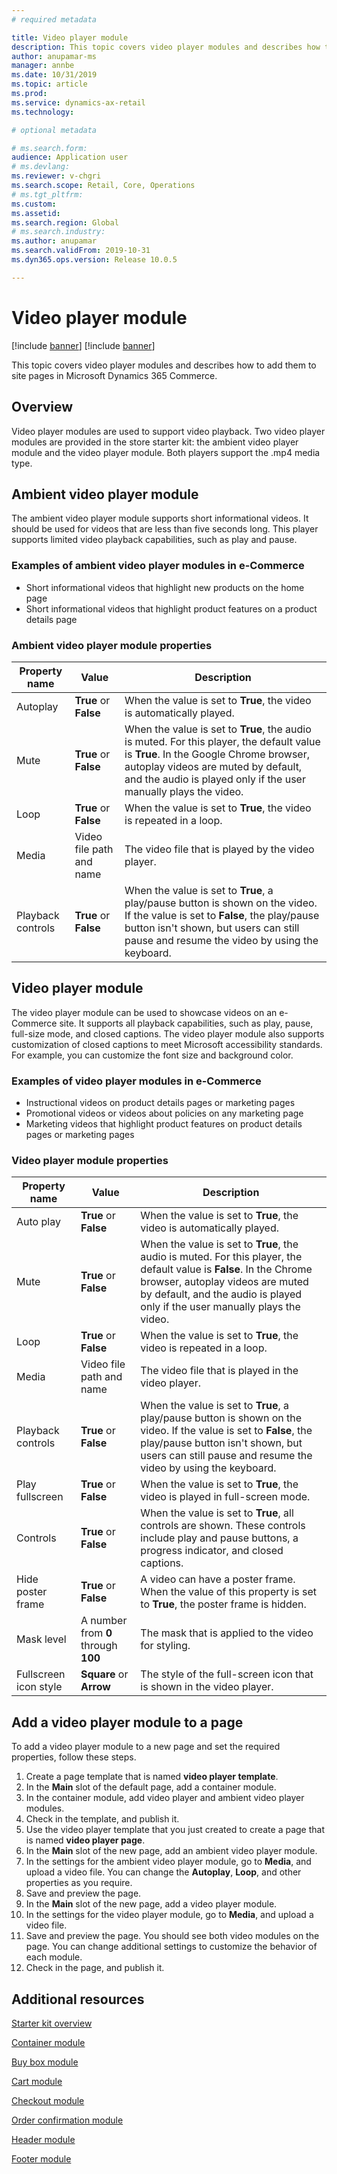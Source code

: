 ```yaml
---
# required metadata

title: Video player module
description: This topic covers video player modules and describes how to add them to site pages in Microsoft Dynamics 365 Commerce.
author: anupamar-ms
manager: annbe
ms.date: 10/31/2019
ms.topic: article
ms.prod: 
ms.service: dynamics-ax-retail
ms.technology: 

# optional metadata

# ms.search.form: 
audience: Application user
# ms.devlang: 
ms.reviewer: v-chgri
ms.search.scope: Retail, Core, Operations
# ms.tgt_pltfrm: 
ms.custom: 
ms.assetid: 
ms.search.region: Global
# ms.search.industry: 
ms.author: anupamar
ms.search.validFrom: 2019-10-31
ms.dyn365.ops.version: Release 10.0.5

---
```


# Video player module

[!include [banner](includes/preview-banner.md)]
[!include [banner](includes/banner.md)]

This topic covers video player modules and describes how to add them to site pages in Microsoft Dynamics 365 Commerce.

## Overview

Video player modules are used to support video playback. Two video player modules are provided in the store starter kit: the ambient video player module and the video player module. Both players support the .mp4 media type.

## Ambient video player module

The ambient video player module supports short informational videos. It should be used for videos that are less than five seconds long. This player supports limited video playback capabilities, such as play and pause.

### Examples of ambient video player modules in e-Commerce

- Short informational videos that highlight new products on the home page
- Short informational videos that highlight product features on a product details page

### Ambient video player module properties

| Property name     | Value                 | Description |
|-------------------|-----------------------|-------------|
| Autoplay          | **True** or **False** | When the value is set to **True**, the video is automatically played. |
| Mute              | **True** or **False** | When the value is set to **True**, the audio is muted. For this player, the default value is **True**. In the Google Chrome browser, autoplay videos are muted by default, and the audio is played only if the user manually plays the video. |
| Loop              | **True** or **False** | When the value is set to **True**, the video is repeated in a loop. |
| Media             |  Video file path and name | The video file that is played by the video player. |
| Playback controls | **True** or **False** | When the value is set to **True**, a play/pause button is shown on the video. If the value is set to **False**, the play/pause button isn't shown, but users can still pause and resume the video by using the keyboard. |

## Video player module

The video player module can be used to showcase videos on an e-Commerce site. It supports all playback capabilities, such as play, pause, full-size mode, and closed captions. The video player module also supports customization of closed captions to meet Microsoft accessibility standards. For example, you can customize the font size and background color.

### Examples of video player modules in e-Commerce

- Instructional videos on product details pages or marketing pages
- Promotional videos or videos about policies on any marketing page
- Marketing videos that highlight product features on product details pages or marketing pages

### Video player module properties

| Property name         | Value                               | Description |
|-----------------------|-------------------------------------|-------------|
| Auto play             | **True** or **False**               | When the value is set to **True**, the video is automatically played. |
| Mute                  | **True** or **False**               | When the value is set to **True**, the audio is muted. For this player, the default value is **False**. In the Chrome browser, autoplay videos are muted by default, and the audio is played only if the user manually plays the video. |
| Loop                  | **True** or **False**               | When the value is set to **True**, the video is repeated in a loop. |
| Media                 | Video file path and name | The video file that is played in the video player. |
| Playback controls     | **True** or **False**               | When the value is set to **True**, a play/pause button is shown on the video. If the value is set to **False**, the play/pause button isn't shown, but users can still pause and resume the video by using the keyboard. |
| Play fullscreen       | **True** or **False**               | When the value is set to **True**, the video is played in full-screen mode. |
| Controls              | **True** or **False**               | When the value is set to **True**, all controls are shown. These controls include play and pause buttons, a progress indicator, and closed captions. |
| Hide poster frame     | **True** or **False**               | A video can have a poster frame. When the value of this property is set to **True**, the poster frame is hidden. |
| Mask level            | A number from **0** through **100** | The mask that is applied to the video for styling. |
| Fullscreen icon style | **Square** or **Arrow**             | The style of the full-screen icon that is shown in the video player. |

## Add a video player module to a page

To add a video player module to a new page and set the required properties, follow these steps.

1. Create a page template that is named **video player template**.
1. In the **Main** slot of the default page, add a container module.
1. In the container module, add video player and ambient video player modules.
1. Check in the template, and publish it.
1. Use the video player template that you just created to create a page that is named **video player page**.
1. In the **Main** slot of the new page, add an ambient video player module.
1. In the settings for the ambient video player module, go to **Media**, and upload a video file. You can change the **Autoplay**, **Loop**, and other properties as you require.
1. Save and preview the page.
1. In the **Main** slot of the new page, add a video player module.
1. In the settings for the video player module, go to **Media**, and upload a video file.
1. Save and preview the page. You should see both video modules on the page. You can change additional settings to customize the behavior of each module.
1. Check in the page, and publish it.

## Additional resources

[Starter kit overview](starter-kit-overview.md)

[Container module](add-container-module.md)

[Buy box module](add-buy-box.md)

[Cart module](add-cart-module.md)

[Checkout module](add-checkout-module.md)

[Order confirmation module](order-confirmation-module.md)

[Header module](author-header-module.md)

[Footer module](author-footer-module.md)
